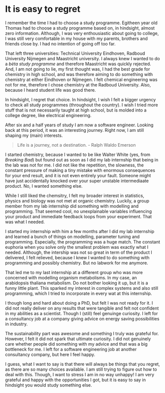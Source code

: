 # It is easy to regret 

I remember the time I had to choose a study programme. Egitheen year old Thomas had to choose a study programme based on, in hindsight, almost zero information. Although, I was very enthousiastic about going to college, I was still very comfortable in my house with my parents, brothers and friends close by. I had no intention of going off too far. 

That left three universities: Technical University Eindhoven, Radboud University Nijmegen and Maastricht university. I always knew I wanted to do a _bèta study programme_ and therefore Maastricht was quickly rejected. And, I am not going to lie, my first thought was, I had the best grade for chemistry in high school, and was therefore aiming to do something with chemistry at either Eindhoven or Nijmegen. I felt chemical engineering was not for me, therefore I chose chemistry at the Radboud University. Also, because I heard student life was good there. 

In hindsight, I regret that choice. In hindsight, I wish I felt a bigger urgency to check all study programmes (throughout the country). I wish I tried more stuff that is not necessarily taught at high school, but is molded into a college degree, like electrical engineering. 

After six and a half years of study I am now a software engineer. Looking back at this period, it was an interesting journey. Right now, I am still shaping my (main) interests. 

>Life is a journey, not a destination.  - Ralph Waldo Emerson

I started chemistry, because I wanted to be like Walter White (yes, from _Breaking Bad_) but found out as soon as I did my lab internship that being in the lab was not for me. I did not like the repetition, the slowness, the constant pressure of making a tiny mistake with enormous consequences for your end result, and it is not even entirely your fault. Someone might have just accidentally knocked over your super unstable intermediaate product. No, I wanted something else. 

While I still liked the chemsitry, I felt my broader interest in statistics, physics and biology was not met at organic chemistry. Luckily, a group member from my lab internship did something with modelling and programming. That seemed cool, no unexplainable variables influencing your product and immediate feedback loops from your experiment. That was what I needed. 

I started my internship with him a few months after I did my lab internship and learned a bunch of things on modelling, parameter tuning and programming. Especially, the programming was a huge match. The constant euphoria when you solve only the smallest problem was exactly what I needed. Although, the intership was not so great in term of the product I delivered, I felt relieved, because I knew I wanted to do something with programming and possibly chemistry. But no labwork for me anymore. 

That led me to my last internship at a different group who was more concerned with modelling organism metabolisms. In my case, an arabidopsis thaliana metabolism. Do not bother looking it up, but it is a funny little plant. This sparked my interest in complex systems and also still programming, which I tried to incorporate in every wat at this internship.

I though long and hard about doing a PhD, but felt I was not ready for it. I did not really deliver on any results that were tangible and felt not confident in my abilities as a scientist. Though I (still) feel genuinge curiosity. I left for a consultancy job at a company giving advice on energy saving possibilities in industry. 

The sustainability part was awesome and something I truly was grateful for. However, I felt it did not spark that ultimate curiosity. I did not genuinely care whether people did something with my advice and that was a big bottleneck for me. I left for a software engineering job at another consultancy company, but here I feel happy. 

I guess, what I want to say is that there will always be things that you regret, as there are so many choices available. I am still trying to figure out how to deal with this. Though, I want to stress I am in no way unhappy! I am very grateful and happy with the opportunities I got, but it is easy to say in hindsight you would study something else.
